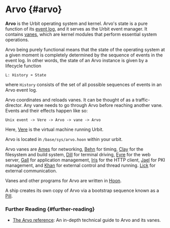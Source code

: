 # Arvo {#arvo}

**Arvo** is the Urbit operating system and kernel. Arvo's state is a pure function of its [event log](eventlog.md), and it serves as the Urbit event manager. It contains [vanes](vane.md), which are kernel modules that perform essential system operations.

Arvo being purely functional means that the state of the operating system at a given moment is completely determined by the sequence of events in the event log. In other words, the state of an Arvo instance is given by a lifecycle function

```
L: History ➜ State
```

where `History` consists of the set of all possible sequences of events in an Arvo event log.

Arvo coordinates and reloads vanes. It can be thought of as a traffic-director. Any vane needs to go through Arvo before reaching another vane. Events and their effects happen like so:

```
Unix event -> Vere -> Arvo -> vane -> Arvo
```

Here, [Vere](vere.md) is the virtual machine running Urbit.

Arvo is located in `/base/sys/arvo.hoon` within your urbit.

Arvo vanes are [Ames](ames.md) for networking, [Behn](behn.md) for timing, [Clay](clay.md) for the filesystem and build system, [Dill](dill.md) for terminal driving, [Eyre](eyre.md) for the web server, [Gall](gall.md) for application management, [Iris](iris.md) for the HTTP client, [Jael](jael.md) for PKI management, and [Khan](khan.md) for external control and thread running. [Lick](lick.md) for external communication.

Vanes and other programs for Arvo are written in [Hoon](hoon.md).

A ship creates its own copy of Arvo via a bootstrap sequence known as a [Pill](pill.md).

### Further Reading {#further-reading}

- [The Arvo reference](../system/kernel): An in-depth technical guide to Arvo and its vanes.
